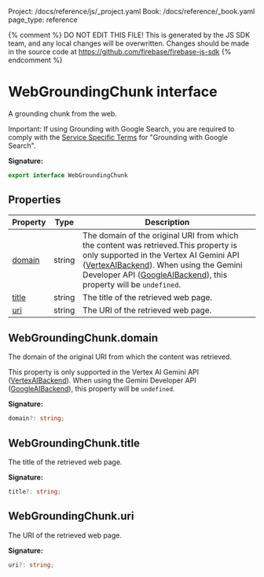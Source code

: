 Project: /docs/reference/js/_project.yaml
Book: /docs/reference/_book.yaml
page_type: reference

{% comment %}
DO NOT EDIT THIS FILE!
This is generated by the JS SDK team, and any local changes will be
overwritten. Changes should be made in the source code at
https://github.com/firebase/firebase-js-sdk
{% endcomment %}

# WebGroundingChunk interface
A grounding chunk from the web.

Important: If using Grounding with Google Search, you are required to comply with the [Service Specific Terms](https://cloud.google.com/terms/service-terms) for "Grounding with Google Search".

<b>Signature:</b>

```typescript
export interface WebGroundingChunk 
```

## Properties

|  Property | Type | Description |
|  --- | --- | --- |
|  [domain](./ai.webgroundingchunk.md#webgroundingchunkdomain) | string | The domain of the original URI from which the content was retrieved.<!-- -->This property is only supported in the Vertex AI Gemini API ([VertexAIBackend](./ai.vertexaibackend.md#vertexaibackend_class)<!-- -->). When using the Gemini Developer API ([GoogleAIBackend](./ai.googleaibackend.md#googleaibackend_class)<!-- -->), this property will be <code>undefined</code>. |
|  [title](./ai.webgroundingchunk.md#webgroundingchunktitle) | string | The title of the retrieved web page. |
|  [uri](./ai.webgroundingchunk.md#webgroundingchunkuri) | string | The URI of the retrieved web page. |

## WebGroundingChunk.domain

The domain of the original URI from which the content was retrieved.

This property is only supported in the Vertex AI Gemini API ([VertexAIBackend](./ai.vertexaibackend.md#vertexaibackend_class)<!-- -->). When using the Gemini Developer API ([GoogleAIBackend](./ai.googleaibackend.md#googleaibackend_class)<!-- -->), this property will be `undefined`<!-- -->.

<b>Signature:</b>

```typescript
domain?: string;
```

## WebGroundingChunk.title

The title of the retrieved web page.

<b>Signature:</b>

```typescript
title?: string;
```

## WebGroundingChunk.uri

The URI of the retrieved web page.

<b>Signature:</b>

```typescript
uri?: string;
```
